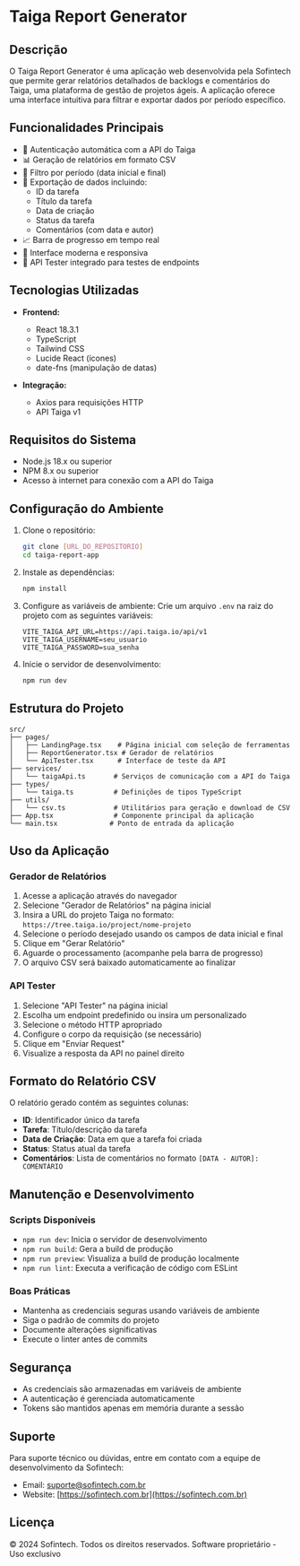 # Taiga Report Generator

## Descrição

O Taiga Report Generator é uma aplicação web desenvolvida pela Sofintech que permite gerar relatórios detalhados de backlogs e comentários do Taiga, uma plataforma de gestão de projetos ágeis. A aplicação oferece uma interface intuitiva para filtrar e exportar dados por período específico.

## Funcionalidades Principais

- 🔐 Autenticação automática com a API do Taiga
- 📊 Geração de relatórios em formato CSV
- 📅 Filtro por período (data inicial e final)
- 📝 Exportação de dados incluindo:
  - ID da tarefa
  - Título da tarefa
  - Data de criação
  - Status da tarefa
  - Comentários (com data e autor)
- 📈 Barra de progresso em tempo real
- 🎨 Interface moderna e responsiva
- 🧪 API Tester integrado para testes de endpoints

## Tecnologias Utilizadas

- **Frontend:**
  - React 18.3.1
  - TypeScript
  - Tailwind CSS
  - Lucide React (ícones)
  - date-fns (manipulação de datas)

- **Integração:**
  - Axios para requisições HTTP
  - API Taiga v1

## Requisitos do Sistema

- Node.js 18.x ou superior
- NPM 8.x ou superior
- Acesso à internet para conexão com a API do Taiga

## Configuração do Ambiente

1. Clone o repositório:
   ```bash
   git clone [URL_DO_REPOSITORIO]
   cd taiga-report-app
   ```

2. Instale as dependências:
   ```bash
   npm install
   ```

3. Configure as variáveis de ambiente:
   Crie um arquivo `.env` na raiz do projeto com as seguintes variáveis:
   ```env
   VITE_TAIGA_API_URL=https://api.taiga.io/api/v1
   VITE_TAIGA_USERNAME=seu_usuario
   VITE_TAIGA_PASSWORD=sua_senha
   ```

4. Inicie o servidor de desenvolvimento:
   ```bash
   npm run dev
   ```

## Estrutura do Projeto

```
src/
├── pages/
│   ├── LandingPage.tsx    # Página inicial com seleção de ferramentas
│   ├── ReportGenerator.tsx # Gerador de relatórios
│   └── ApiTester.tsx      # Interface de teste da API
├── services/
│   └── taigaApi.ts       # Serviços de comunicação com a API do Taiga
├── types/
│   └── taiga.ts          # Definições de tipos TypeScript
├── utils/
│   └── csv.ts            # Utilitários para geração e download de CSV
├── App.tsx               # Componente principal da aplicação
└── main.tsx             # Ponto de entrada da aplicação
```

## Uso da Aplicação

### Gerador de Relatórios

1. Acesse a aplicação através do navegador
2. Selecione "Gerador de Relatórios" na página inicial
3. Insira a URL do projeto Taiga no formato: `https://tree.taiga.io/project/nome-projeto`
4. Selecione o período desejado usando os campos de data inicial e final
5. Clique em "Gerar Relatório"
6. Aguarde o processamento (acompanhe pela barra de progresso)
7. O arquivo CSV será baixado automaticamente ao finalizar

### API Tester

1. Selecione "API Tester" na página inicial
2. Escolha um endpoint predefinido ou insira um personalizado
3. Selecione o método HTTP apropriado
4. Configure o corpo da requisição (se necessário)
5. Clique em "Enviar Request"
6. Visualize a resposta da API no painel direito

## Formato do Relatório CSV

O relatório gerado contém as seguintes colunas:
- **ID**: Identificador único da tarefa
- **Tarefa**: Título/descrição da tarefa
- **Data de Criação**: Data em que a tarefa foi criada
- **Status**: Status atual da tarefa
- **Comentários**: Lista de comentários no formato `[DATA - AUTOR]: COMENTÁRIO`

## Manutenção e Desenvolvimento

### Scripts Disponíveis

- `npm run dev`: Inicia o servidor de desenvolvimento
- `npm run build`: Gera a build de produção
- `npm run preview`: Visualiza a build de produção localmente
- `npm run lint`: Executa a verificação de código com ESLint

### Boas Práticas

- Mantenha as credenciais seguras usando variáveis de ambiente
- Siga o padrão de commits do projeto
- Documente alterações significativas
- Execute o linter antes de commits

## Segurança

- As credenciais são armazenadas em variáveis de ambiente
- A autenticação é gerenciada automaticamente
- Tokens são mantidos apenas em memória durante a sessão

## Suporte

Para suporte técnico ou dúvidas, entre em contato com a equipe de desenvolvimento da Sofintech:
- Email: [suporte@sofintech.com.br](mailto:suporte@sofintech.com.br)
- Website: [https://sofintech.com.br](https://sofintech.com.br)

## Licença

© 2024 Sofintech. Todos os direitos reservados.
Software proprietário - Uso exclusivo
